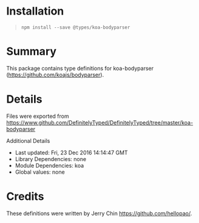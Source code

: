 # Installation
> `npm install --save @types/koa-bodyparser`

# Summary
This package contains type definitions for koa-bodyparser (https://github.com/koajs/bodyparser).

# Details
Files were exported from https://www.github.com/DefinitelyTyped/DefinitelyTyped/tree/master/koa-bodyparser

Additional Details
 * Last updated: Fri, 23 Dec 2016 14:14:47 GMT
 * Library Dependencies: none
 * Module Dependencies: koa
 * Global values: none

# Credits
These definitions were written by Jerry Chin <https://github.com/hellopao/>.
